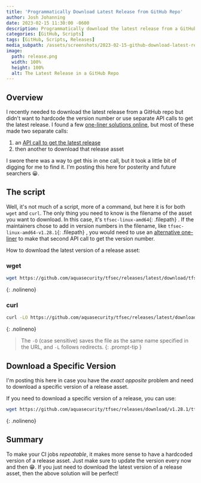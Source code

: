 ```yaml
---
title: 'Programmatically Download Latest Release from GitHub Repo'
author: Josh Johanning
date: 2023-02-15 11:30:00 -0600
description: Programmatically download the latest release from a GitHub Repo without having to hardcode the version or use separate API calls
categories: [GitHub, Scripts]
tags: [GitHub, Scripts, Releases]
media_subpath: /assets/screenshots/2023-02-15-github-download-latest-release
image:
  path: release.png
  width: 100%
  height: 100%
  alt: The Latest Release in a GitHub Repo
---
```


## Overview

I recently needed to download the latest release from a GitHub repo but didn't want to hardcode the version number or use separate API calls to get the latest release. I found a few [one-liner solutions online](https://gist.github.com/steinwaywhw/a4cd19cda655b8249d908261a62687f8), but most of these made two separate calls: 
1. an [API call to get the latest release](https://docs.github.com/en/rest/releases/releases?apiVersion=2022-11-28#get-the-latest-release)
2. then another to download that release asset

I swore there was a way to get this in one call, but it took a little bit of digging for me to find it. I'm posting this here for posterity and future searchers 😀.

## The script

Well, it's not much of a script, more of a command, but here it is for both `wget` and `curl`. The only thing you need to know is the filename of the asset you want to download. In this case, it's `tfsec-linux-amd64`{: .filepath} . If the maintainers chose to add in version numbers in the filename, like `tfsec-linux-amd64-v1.28.1`{: .filepath} , you would need to use an [alternative one-liner](https://gist.github.com/steinwaywhw/a4cd19cda655b8249d908261a62687f8) to make that second API call to get the version number.

How to download the latest version of a release asset:

### wget

```sh
wget https://github.com/aquasecurity/tfsec/releases/latest/download/tfsec-linux-amd64
```
{: .nolineno}

### curl

```sh
curl -LO https://github.com/aquasecurity/tfsec/releases/latest/download/tfsec-linux-amd64
```
{: .nolineno}

> The `-O` (case sensitive) saves the file as the same name specified in the URL, and `-L` follows redirects.
{: .prompt-tip }

## Download a Specific Version

I'm posting this here in case you have the _exact opposite_ problem and need to download a specific version of a release asset.

If you need to download a specific version of a release, you can use:

```sh
wget https://github.com/aquasecurity/tfsec/releases/download/v1.28.1/tfsec-linux-amd64
```
{: .nolineno}

## Summary

To make your CI jobs _repeatable_, it makes more sense to have a hardcoded version of a release asset. Just make sure to update the version every now and then 😁. If you just need to download the latest version of a release asset, then the above solution will be perfect!
